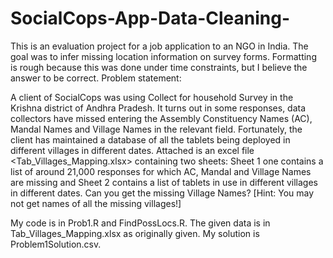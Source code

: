 # SocialCops-App-Data-Cleaning-
This is an evaluation project for a job application to an NGO in India. The goal was to infer missing location information on survey forms.
Formatting is rough because this was done under time constraints, but I believe the answer to be correct.
Problem statement: 

 A client of SocialCops was using Collect for household Survey in the Krishna district of Andhra Pradesh. It turns out in some responses, data         collectors have missed entering the Assembly Constituency Names (AC), Mandal Names and Village Names in the relevant field. Fortunately, the client has maintained a database of all the tablets being deployed in different villages in different dates. Attached is an excel file <Tab_Villages_Mapping.xlsx> containing two sheets: Sheet 1 one contains a list of around 21,000 responses for which AC, Mandal and Village Names are missing and Sheet 2 contains a list of tablets in use in different villages in different dates. Can you get the missing Village Names? [Hint: You may not get names of all the missing villages!]
 
 My code is in Prob1.R and FindPossLocs.R. The given data is in Tab_Villages_Mapping.xlsx as originally given. My solution is Problem1Solution.csv.
